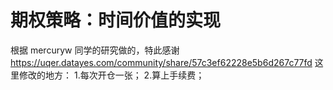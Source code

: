 # 期权策略：时间价值的实现

根据 mercuryw 同学的研究做的，特此感谢
https://uqer.datayes.com/community/share/57c3ef62228e5b6d267c77fd
这里修改的地方：
1.每次开仓一张；
2.算上手续费；